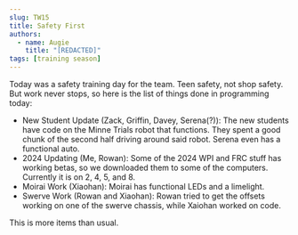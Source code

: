 ```yaml
---
slug: TW15
title: Safety First
authors:
  - name: Augie
    title: "[REDACTED]"
tags: [training season]
---
```


Today was a safety training day for the team. Teen safety, not shop safety. But work never stops, so here is the list of things done in programming today:
* New Student Update (Zack, Griffin, Davey, Serena(?)): The new students have code on the Minne Trials robot that functions. They spent a good chunk of the second half driving around said robot. Serena even has a functional auto.
* 2024 Updating (Me, Rowan): Some of the 2024 WPI and FRC stuff has working betas, so we downloaded them to some of the computers. Currently it is on 2, 4, 5, and 8.
* Moirai Work (Xiaohan): Moirai has functional LEDs and a limelight.
* Swerve Work (Rowan and Xiaohan): Rowan tried to get the offsets working on one of the swerve chassis, while Xaiohan worked on code.

This is more items than usual. 